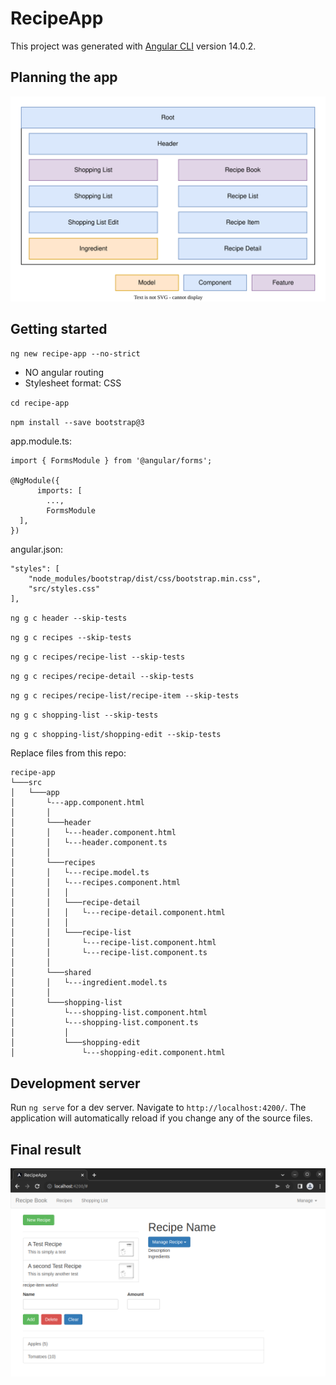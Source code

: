 # RecipeApp

This project was generated with [Angular CLI](https://github.com/angular/angular-cli) version 14.0.2.

## Planning the app

![App.Planning][02]

## Getting started

`ng new recipe-app --no-strict`

- NO angular routing
- Stylesheet format: CSS

`cd recipe-app`

`npm install --save bootstrap@3`

app.module.ts:

```
import { FormsModule } from '@angular/forms';

@NgModule({
      imports: [
        ...,
        FormsModule
  ],
})
```

angular.json:

```
"styles": [
    "node_modules/bootstrap/dist/css/bootstrap.min.css",
    "src/styles.css"
],
```

`ng g c header --skip-tests`

`ng g c recipes --skip-tests`

`ng g c recipes/recipe-list --skip-tests`

`ng g c recipes/recipe-detail --skip-tests`

`ng g c recipes/recipe-list/recipe-item --skip-tests`

`ng g c shopping-list --skip-tests`

`ng g c shopping-list/shopping-edit --skip-tests`

Replace files from this repo:

```
recipe-app
└───src
│   └───app
│       └---app.component.html
│       │
│       └───header
│       │   └---header.component.html
│       │   └---header.component.ts
│       │
│       └───recipes
│       │   └---recipe.model.ts
│       │   └---recipes.component.html
│       │   │
│       │   └───recipe-detail
│       │   │   └---recipe-detail.component.html
│       │   │
│       │   └───recipe-list
│       │       └---recipe-list.component.html
│       │       └---recipe-list.component.ts
│       │
│       └───shared
│       │   └---ingredient.model.ts
│       │
│       └───shopping-list
│           └---shopping-list.component.html
│           └---shopping-list.component.ts
│           │
│           └───shopping-edit
│               └---shopping-edit.component.html
```

## Development server

Run `ng serve` for a dev server. Navigate to `http://localhost:4200/`. The application will automatically reload if you change any of the source files.

## Final result

![App][01]

[01]: final-app.png
[02]: planned.app.svg
